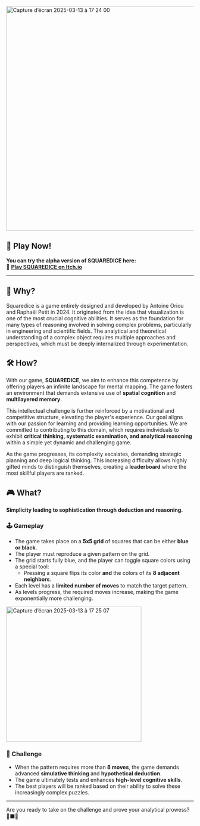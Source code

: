 <img width="602" alt="Capture d’écran 2025-03-13 à 17 24 00" src="https://github.com/user-attachments/assets/c69d226b-176f-42fe-a5dd-1272b4d94eab" />

## 🚀 Play Now!
**You can try the alpha version of SQUAREDICE here:**  
🔗 [**Play SQUAREDICE on Itch.io**](https://pairedeprada.itch.io/squaredice)

---

## 🎯 Why?
Squaredice is a game entirely designed and developed by Antoine Oriou and Raphaël Petit in 2024. It originated from the idea that visualization is one of the most crucial cognitive abilities. It serves as the foundation for many types of reasoning involved in solving complex problems, particularly in engineering and scientific fields. The analytical and theoretical understanding of a complex object requires multiple approaches and perspectives, which must be deeply internalized through experimentation.

## 🛠️ How?
With our game, **SQUAREDICE**, we aim to enhance this competence by offering players an infinite landscape for mental mapping. The game fosters an environment that demands extensive use of **spatial cognition** and **multilayered memory**.

This intellectual challenge is further reinforced by a motivational and competitive structure, elevating the player's experience. Our goal aligns with our passion for learning and providing learning opportunities. We are committed to contributing to this domain, which requires individuals to exhibit **critical thinking, systematic examination, and analytical reasoning** within a simple yet dynamic and challenging game.

As the game progresses, its complexity escalates, demanding strategic planning and deep logical thinking. This increasing difficulty allows highly gifted minds to distinguish themselves, creating a **leaderboard** where the most skillful players are ranked.

## 🎮 What?
**Simplicity leading to sophistication through deduction and reasoning.**

### 🕹️ Gameplay
- The game takes place on a **5x5 grid** of squares that can be either **blue or black**.
- The player must reproduce a given pattern on the grid.
- The grid starts fully blue, and the player can toggle square colors using a special tool:
  - Pressing a square flips its color **and** the colors of its **8 adjacent neighbors**.
- Each level has a **limited number of moves** to match the target pattern.
- As levels progress, the required moves increase, making the game exponentially more challenging.
  
<img width="363" alt="Capture d’écran 2025-03-13 à 17 25 07" src="https://github.com/user-attachments/assets/46a5389d-00ca-46e5-8087-4255c43ee703" />

### 🧠 Challenge
- When the pattern requires more than **8 moves**, the game demands advanced **simulative thinking** and **hypothetical deduction**.
- The game ultimately tests and enhances **high-level cognitive skills**.
- The best players will be ranked based on their ability to solve these increasingly complex puzzles.

---
Are you ready to take on the challenge and prove your analytical prowess? 🔷⬛🔥
